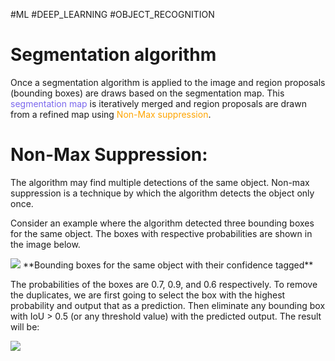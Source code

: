 #ML #DEEP_LEARNING #OBJECT_RECOGNITION 

 
# Segmentation algorithm

Once a segmentation algorithm is applied to the image and region proposals (bounding boxes) are draws based on the segmentation map. 
This <span style="color:MediumSlateBlue;">segmentation map</span> is iteratively merged and region proposals are drawn from a refined map using <span style="color:orange;">Non-Max suppression</span>. 
 
# **Non-Max Suppression:**

The algorithm may find multiple detections of the same object. Non-max suppression is a technique by which the algorithm detects the object only once. 

Consider an example where the algorithm detected three bounding boxes for the same object. The boxes with respective probabilities are shown in the image below.

![](https://miro.medium.com/v2/resize:fit:1400/1*tRhnFJ7_Rw2lH613rLNvNw.jpeg)
\*\*Bounding boxes for the same object with their confidence tagged\*\*

The probabilities of the boxes are 0.7, 0.9, and 0.6 respectively. To remove the duplicates, we are first going to select the box with the highest probability and output that as a prediction. Then eliminate any bounding box with IoU > 0.5 (or any threshold value) with the predicted output. The result will be:

![](https://miro.medium.com/v2/resize:fit:1400/1*mJXACfW3I5vuP8j1PJCeBA.jpeg)
